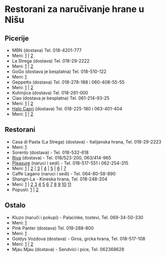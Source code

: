 Restorani za naručivanje hrane u Nišu
===========================================

Picerije
-------

* MBN (dostava) Tel. 018-4201-777
 * Meni:
[1](https://raw.github.com/borivojevic/restorani-nis/master/menu/mbn/mbn-1.jpg "Strana 1") |
[2](https://raw.github.com/borivojevic/restorani-nis/master/menu/mbn/mbn-2.jpg "Strana 2")
* La Strega (dostava) Tel. 018-29-2222
 * Meni:
[1](https://raw.github.com/borivojevic/restorani-nis/master/menu/la-strega/lastrega-1.jpg "Strana 1") |
[2](https://raw.github.com/borivojevic/restorani-nis/master/menu/la-strega/lastrega-2.jpg "Strana 2")
* GoGo (dostava je besplatna) Tel. 018-510-122
 * Meni:
[1](https://raw.github.com/borivojevic/restorani-nis/master/menu/gogo/gogo.png "Strana 1")
* Geppetto (dostava) Tel. 018-278-188 i 060-408-55-55
 * Meni:
[1](https://raw.github.com/borivojevic/restorani-nis/master/menu/gepetto/gepetto-1.jpg "Strana 1") |
[2](https://raw.github.com/borivojevic/restorani-nis/master/menu/gepetto/gepetto-2.jpg "Strana 2")
* Kuhinjica (dostava) Tel. 018-261-000
* Ciao (dostava je besplatna) Tel. 061-214-93-25
 * Meni:
[1](https://raw.github.com/borivojevic/restorani-nis/master/menu/ciao/ciao-1.jpg "Strana 1") |
[2](https://raw.github.com/borivojevic/restorani-nis/master/menu/ciao/ciao-2.jpg "Strana 2")
* [Halo Capri][] (dostava) Tel. 018-225-180 i 063-401-404
 * Meni:
[1](https://raw.github.com/borivojevic/restorani-nis/master/menu/halo-capri/halo-capri-1.jpg "Strana 1") |
[2](https://raw.github.com/borivojevic/restorani-nis/master/menu/halo-capri/halo-capri-2.jpg "Strana 2")

Restorani
---------

* Casa di Pasta (La Strega) (dostava) - Italijanska hrana, Tel. 018-29-2223
 * Meni:
[1](https://raw.github.com/borivojevic/restorani-nis/master/menu/la-strega/la-strega-2.jpg "Strana 1")
* Sorento (dostava) - Tel. 018-532-618
* [Riva][] (dostava) - Tel. 018/523-200, 063/414-965
* [Pleasure][] (naruci i sedi) - Tel. 018-517-551 i 062-254-315
 * Meni:
[1](https://raw.github.com/borivojevic/restorani-nis/master/menu/pleasure/pleasure-1.jpg "Strana 1") |
[2](https://raw.github.com/borivojevic/restorani-nis/master/menu/pleasure/pleasure-2.jpg "Strana 2") |
[3](https://raw.github.com/borivojevic/restorani-nis/master/menu/pleasure/pleasure-3.jpg "Strana 3") |
[4](https://raw.github.com/borivojevic/restorani-nis/master/menu/pleasure/pleasure-4.jpg "Strana 4") |
[5](https://raw.github.com/borivojevic/restorani-nis/master/menu/pleasure/pleasure-5.jpg "Strana 5") |
[6](https://raw.github.com/borivojevic/restorani-nis/master/menu/pleasure/pleasure-6.jpg "Strana 6") |
[7](https://raw.github.com/borivojevic/restorani-nis/master/menu/pleasure/pleasure-7.jpg "Strana 7")
* Caffe Lagano (naruci i sedi) - Tel. 064-80-58-890
* Shangri-La - Kineska hrana, Tel. 018-248-204
 * Meni:
[1](https://raw.github.com/borivojevic/restorani-nis/master/menu/shangri-la/shangri-la-full-01.jpg "Strana 1") |
[2](https://raw.github.com/borivojevic/restorani-nis/master/menu/shangri-la/shangri-la-full-02.jpg "Strana 2")
[3](https://raw.github.com/borivojevic/restorani-nis/master/menu/shangri-la/shangri-la-full-03.jpg "Strana 3")
[4](https://raw.github.com/borivojevic/restorani-nis/master/menu/shangri-la/shangri-la-full-04.jpg "Strana 4")
[5](https://raw.github.com/borivojevic/restorani-nis/master/menu/shangri-la/shangri-la-full-05.jpg "Strana 5")
[6](https://raw.github.com/borivojevic/restorani-nis/master/menu/shangri-la/shangri-la-full-06.jpg "Strana 6")
[7](https://raw.github.com/borivojevic/restorani-nis/master/menu/shangri-la/shangri-la-full-07.jpg "Strana 7")
[8](https://raw.github.com/borivojevic/restorani-nis/master/menu/shangri-la/shangri-la-full-08.jpg "Strana 8")
[9](https://raw.github.com/borivojevic/restorani-nis/master/menu/shangri-la/shangri-la-full-09.jpg "Strana 9")
[10](https://raw.github.com/borivojevic/restorani-nis/master/menu/shangri-la/shangri-la-full-10.jpg "Strana 10")
[11](https://raw.github.com/borivojevic/restorani-nis/master/menu/shangri-la/shangri-la-full-11.jpg "Strana 11")
 * Popusti:
[1](https://raw.github.com/borivojevic/restorani-nis/master/menu/shangri-la/shangri-la-1.jpg "Strana 1") |
[2](https://raw.github.com/borivojevic/restorani-nis/master/menu/shangri-la/shangri-la-2.jpg "Strana 2")

Ostalo
-------

* Kluzo (naruči i pokupi) - Palacinke, tostevi, Tel. 069-34-50-330
 * Meni:
[1](https://raw.github.com/borivojevic/restorani-nis/master/menu/kluzo/kluzo.jpg "Strana 1")
* Pink Panter (dostava) Tel. 018-288-800
 * Meni:
[1](https://raw.github.com/borivojevic/restorani-nis/master/menu/pink-panter/pink-panter-1.jpg "Strana 1")
* Goldys Vozdova (dostava) - Giros, grcka hrana, Tel. 018-517-108
 * Meni:
[1](https://raw.github.com/borivojevic/restorani-nis/master/menu/goldys-vozdova/goldys-1.jpg "Strana 1") |
[2](https://raw.github.com/borivojevic/restorani-nis/master/menu/goldys-vozdova/goldys-2.jpg "Strana 2")
* Mjau Mjau (dostava) - Sendvici i pice, Tel. 062368628

[Riva]: http://www.riva.rs
[Pleasure]: http://www.pleasure.rs
[Halo Capri]: http://www.hallocapri.com
